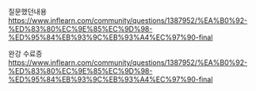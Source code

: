 질문했던내용     
https://www.inflearn.com/community/questions/1387952/%EA%B0%92-%ED%83%80%EC%9E%85%EC%9D%98-%ED%95%84%EB%93%9C%EB%93%A4%EC%97%90-final     

완강 수료증     
https://www.inflearn.com/community/questions/1387952/%EA%B0%92-%ED%83%80%EC%9E%85%EC%9D%98-%ED%95%84%EB%93%9C%EB%93%A4%EC%97%90-final
